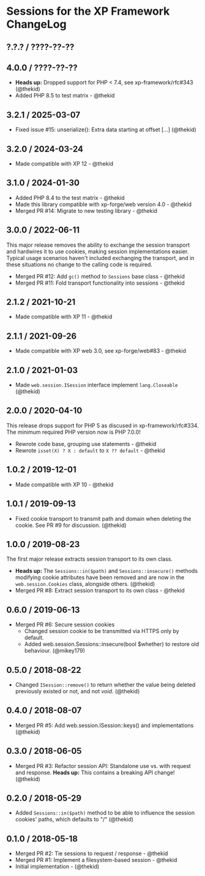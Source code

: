 Sessions for the XP Framework ChangeLog
========================================================================

## ?.?.? / ????-??-??

## 4.0.0 / ????-??-??

* **Heads up:** Dropped support for PHP < 7.4, see xp-framework/rfc#343
  (@thekid)
* Added PHP 8.5 to test matrix - @thekid

## 3.2.1 / 2025-03-07

* Fixed issue #15: unserialize(): Extra data starting at offset [...]
  (@thekid)

## 3.2.0 / 2024-03-24

* Made compatible with XP 12 - @thekid

## 3.1.0 / 2024-01-30

* Added PHP 8.4 to the test matrix - @thekid
* Made this library compatible with xp-forge/web version 4.0 - @thekid
* Merged PR #14: Migrate to new testing library - @thekid

## 3.0.0 / 2022-06-11

This major release removes the ability to exchange the session transport
and hardwires it to use cookies, making session implementations easier.
Typical usage scenarios haven't included exchanging the transport, and
in these situations no change to the calling code is required.

* Merged PR #12: Add `gc()` method to `Sessions` base class - @thekid
* Merged PR #11: Fold transport functionality into sessions - @thekid

## 2.1.2 / 2021-10-21

* Made compatible with XP 11 - @thekid

## 2.1.1 / 2021-09-26

* Made compatible with XP web 3.0, see xp-forge/web#83 - @thekid

## 2.1.0 / 2021-01-03

* Made `web.session.ISession` interface implement `lang.Closeable`
  (@thekid)

## 2.0.0 / 2020-04-10

This release drops support for PHP 5 as discused in xp-framework/rfc#334.
The minimum required PHP version now is PHP 7.0.0!

* Rewrote code base, grouping use statements - @thekid
* Rewrote `isset(X) ? X : default` to `X ?? default` - @thekid

## 1.0.2 / 2019-12-01

* Made compatible with XP 10 - @thekid

## 1.0.1 / 2019-09-13

* Fixed cookie transport to transmit path and domain when deleting the
  cookie. See PR #9 for discussion.
  (@thekid)

## 1.0.0 / 2019-08-23

The first major release extracts session transport to its own class.

* **Heads up:** The `Sessions::in($path)` and `Sessions::insecure()`
  methods modifying cookie attributes have been removed and are now in
  the `web.session.Cookies` class, alongside others.
  (@thekid)
* Merged PR #8: Extract session transport to its own class - @thekid

## 0.6.0 / 2019-06-13

* Merged PR #6: Secure session cookies
  - Changed session cookie to be transmitted via HTTPS only by default.
  - Added web.session.Sessions::insecure(bool $whether) to restore old behaviour.
  (@mikey179)

## 0.5.0 / 2018-08-22

* Changed `ISession::remove()` to return whether the value being deleted
  previously existed or not, and not *void*.
  (@thekid)

## 0.4.0 / 2018-08-07

* Merged PR #5: Add web.session.ISession::keys() and implementations
  (@thekid)

## 0.3.0 / 2018-06-05

* Merged PR #3: Refactor session API: Standalone use vs. with request
  and response. **Heads up:** This contains a breaking API change!
  (@thekid)

## 0.2.0 / 2018-05-29

* Added `Sessions::in($path)` method to be able to influence the session 
  cookies' paths, which defaults to "/"
  (@thekid)

## 0.1.0 / 2018-05-18

* Merged PR #2: Tie sessions to request / response - @thekid
* Merged PR #1: Implement a filesystem-based session - @thekid
* Initial implementation - (@thekid)
